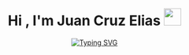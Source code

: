 <h1 align="center">Hi , I'm Juan Cruz Elias <img src="https://media.giphy.com/media/hvRJCLFzcasrR4ia7z/giphy.gif" width="35"></h1>
<p align="center">
  <a href="https://git.io/typing-svg"><img src="https://readme-typing-svg.herokuapp.com?font=Fira+Code&pause=1000&color=8F15F7&center=verdadero&vCenter=verdadero&repeat=verdadero&random=FALSO&width=435&lines=Backend+Developer;Mobile+Developer;Engineer+Software" alt="Typing SVG" /></a>
</p>
